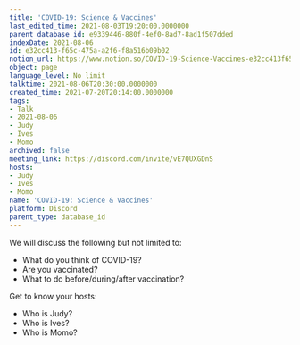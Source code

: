 ```yaml
---
title: 'COVID-19: Science & Vaccines'
last_edited_time: 2021-08-03T19:20:00.0000000
parent_database_id: e9339446-880f-4ef0-8ad7-8ad1f507dded
indexDate: 2021-08-06
id: e32cc413-f65c-475a-a2f6-f8a516b09b02
notion_url: https://www.notion.so/COVID-19-Science-Vaccines-e32cc413f65c475aa2f6f8a516b09b02
object: page
language_level: No limit
talktime: 2021-08-06T20:30:00.0000000
created_time: 2021-07-20T20:14:00.0000000
tags:
- Talk
- 2021-08-06
- Judy
- Ives
- Momo
archived: false
meeting_link: https://discord.com/invite/vE7QUXGDnS
hosts:
- Judy
- Ives
- Momo
name: 'COVID-19: Science & Vaccines'
platform: Discord
parent_type: database_id
---
```



We will discuss the following but not limited to:
   - What do you think of COVID-19?
   - Are you vaccinated?
   - What to do before/during/after vaccination?

Get to know your hosts:
   - Who is Judy?
   - Who is Ives?
   - Who is Momo?



